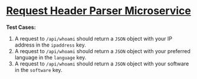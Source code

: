 # [Request Header Parser Microservice](https://www.freecodecamp.org/learn/apis-and-microservices/apis-and-microservices-projects/request-header-parser-microservice)

**Test Cases:**
1. A request to `/api/whoami` should return a `JSON` object with your IP address in the `ipaddress` key.
2. A request to `/api/whoami` should return a `JSON` object with your preferred language in the `language` key.
3. A request to `/api/whoami` should return a `JSON` object with your software in the `software` key.
